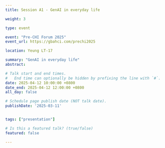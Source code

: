 ```yaml
---
title: Session A1 - GenAI in everyday life

weight: 3

type: event

event: "Pre-CHI Forum 2025"
event_url: https://gbahci.com/prechi2025

location: Yeung LT-17

summary: "GenAI in everyday life"
abstract:

# Talk start and end times.
#   End time can optionally be hidden by prefixing the line with `#`.
date: 2025-04-12 10:00:00 +0800
date_end: 2025-04-12 12:00:00 +0800
all_day: false

# Schedule page publish date (NOT talk date).
publishDate: '2025-03-11'


tags: ["presentation"]

# Is this a featured talk? (true/false)
featured: false

---
```


